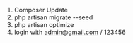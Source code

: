 1. Composer Update
2. php artisan migrate --seed
3. php artisan optimize
4. login with admin@gmail.com / 123456

